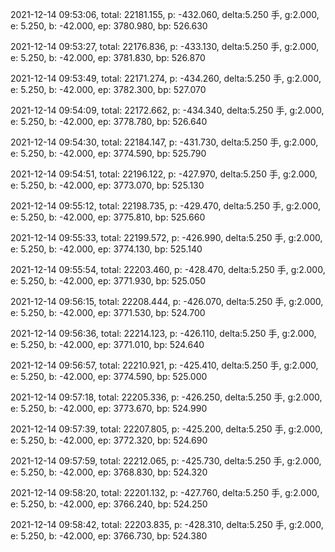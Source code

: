 2021-12-14 09:53:06, total: 22181.155, p: -432.060, delta:5.250 手, g:2.000, e: 5.250, b: -42.000, ep: 3780.980, bp: 526.630

2021-12-14 09:53:27, total: 22176.836, p: -433.130, delta:5.250 手, g:2.000, e: 5.250, b: -42.000, ep: 3781.830, bp: 526.870

2021-12-14 09:53:49, total: 22171.274, p: -434.260, delta:5.250 手, g:2.000, e: 5.250, b: -42.000, ep: 3782.300, bp: 527.070

2021-12-14 09:54:09, total: 22172.662, p: -434.340, delta:5.250 手, g:2.000, e: 5.250, b: -42.000, ep: 3778.780, bp: 526.640

2021-12-14 09:54:30, total: 22184.147, p: -431.730, delta:5.250 手, g:2.000, e: 5.250, b: -42.000, ep: 3774.590, bp: 525.790

2021-12-14 09:54:51, total: 22196.122, p: -427.970, delta:5.250 手, g:2.000, e: 5.250, b: -42.000, ep: 3773.070, bp: 525.130

2021-12-14 09:55:12, total: 22198.735, p: -429.470, delta:5.250 手, g:2.000, e: 5.250, b: -42.000, ep: 3775.810, bp: 525.660

2021-12-14 09:55:33, total: 22199.572, p: -426.990, delta:5.250 手, g:2.000, e: 5.250, b: -42.000, ep: 3774.130, bp: 525.140

2021-12-14 09:55:54, total: 22203.460, p: -428.470, delta:5.250 手, g:2.000, e: 5.250, b: -42.000, ep: 3771.930, bp: 525.050

2021-12-14 09:56:15, total: 22208.444, p: -426.070, delta:5.250 手, g:2.000, e: 5.250, b: -42.000, ep: 3771.530, bp: 524.700

2021-12-14 09:56:36, total: 22214.123, p: -426.110, delta:5.250 手, g:2.000, e: 5.250, b: -42.000, ep: 3771.010, bp: 524.640

2021-12-14 09:56:57, total: 22210.921, p: -425.410, delta:5.250 手, g:2.000, e: 5.250, b: -42.000, ep: 3774.590, bp: 525.000

2021-12-14 09:57:18, total: 22205.336, p: -426.250, delta:5.250 手, g:2.000, e: 5.250, b: -42.000, ep: 3773.670, bp: 524.990

2021-12-14 09:57:39, total: 22207.805, p: -425.200, delta:5.250 手, g:2.000, e: 5.250, b: -42.000, ep: 3772.320, bp: 524.690

2021-12-14 09:57:59, total: 22212.065, p: -425.730, delta:5.250 手, g:2.000, e: 5.250, b: -42.000, ep: 3768.830, bp: 524.320

2021-12-14 09:58:20, total: 22201.132, p: -427.760, delta:5.250 手, g:2.000, e: 5.250, b: -42.000, ep: 3766.240, bp: 524.250

2021-12-14 09:58:42, total: 22203.835, p: -428.310, delta:5.250 手, g:2.000, e: 5.250, b: -42.000, ep: 3766.730, bp: 524.380